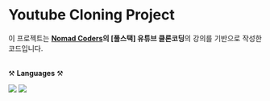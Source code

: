 Youtube Cloning Project
=============

이 프로젝트는 **[Nomad Coders](https://nomadcoders.co)의 [풀스택] 유튜브 클론코딩**의 강의를 기반으로 작성한 코드입니다.
<br>
<br>

⚒️ **Languages** ⚒️

<img src="https://img.shields.io/badge/Node.JS-339933?style=flat-square&logo=Node.js&logoColor=white"/> <img src="https://img.shields.io/badge/Pug-A86454?style=flat-square&logo=Pug&logoColor=white"/>
